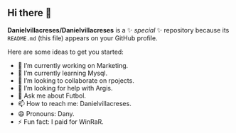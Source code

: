## Hi there 👋


**Danielvillacreses/Danielvillacreses** is a ✨ _special_ ✨ repository because its `README.md` (this file) appears on your GitHub profile.

Here are some ideas to get you started:

- 🔭 I’m currently working on Marketing.
- 🌱 I’m currently learning Mysql.
- 👯 I’m looking to collaborate on rpojects.
- 🤔 I’m looking for help with Argis.
- 💬 Ask me about Futbol.
- 📫 How to reach me: Danielvillacreses.
- 😄 Pronouns: Dany.
- ⚡ Fun fact: I paid for WinRaR.

